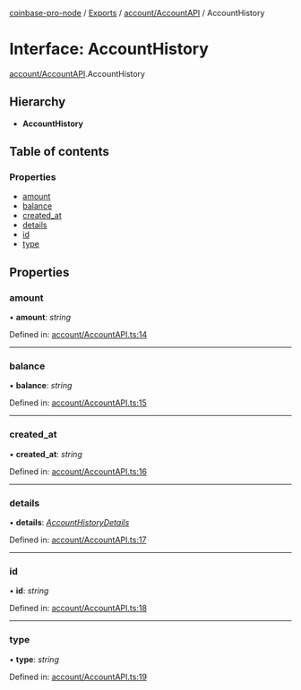 [coinbase-pro-node](../README.md) / [Exports](../modules.md) / [account/AccountAPI](../modules/account_accountapi.md) / AccountHistory

# Interface: AccountHistory

[account/AccountAPI](../modules/account_accountapi.md).AccountHistory

## Hierarchy

- **AccountHistory**

## Table of contents

### Properties

- [amount](account_accountapi.accounthistory.md#amount)
- [balance](account_accountapi.accounthistory.md#balance)
- [created_at](account_accountapi.accounthistory.md#created_at)
- [details](account_accountapi.accounthistory.md#details)
- [id](account_accountapi.accounthistory.md#id)
- [type](account_accountapi.accounthistory.md#type)

## Properties

### amount

• **amount**: _string_

Defined in: [account/AccountAPI.ts:14](https://github.com/bennycode/coinbase-pro-node/blob/a4b1aac/src/account/AccountAPI.ts#L14)

---

### balance

• **balance**: _string_

Defined in: [account/AccountAPI.ts:15](https://github.com/bennycode/coinbase-pro-node/blob/a4b1aac/src/account/AccountAPI.ts#L15)

---

### created_at

• **created_at**: _string_

Defined in: [account/AccountAPI.ts:16](https://github.com/bennycode/coinbase-pro-node/blob/a4b1aac/src/account/AccountAPI.ts#L16)

---

### details

• **details**: [_AccountHistoryDetails_](account_accountapi.accounthistorydetails.md)

Defined in: [account/AccountAPI.ts:17](https://github.com/bennycode/coinbase-pro-node/blob/a4b1aac/src/account/AccountAPI.ts#L17)

---

### id

• **id**: _string_

Defined in: [account/AccountAPI.ts:18](https://github.com/bennycode/coinbase-pro-node/blob/a4b1aac/src/account/AccountAPI.ts#L18)

---

### type

• **type**: _string_

Defined in: [account/AccountAPI.ts:19](https://github.com/bennycode/coinbase-pro-node/blob/a4b1aac/src/account/AccountAPI.ts#L19)
